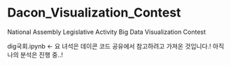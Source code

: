 # Dacon_Visualization_Contest
 National Assembly Legislative Activity Big Data Visualization Contest
 
 dig국회.ipynb <- 요 녀석은 데이콘 코드 공유에서 참고하려고 가져온 것입니다.!
 아직 나의 분석은 진행 중..!

